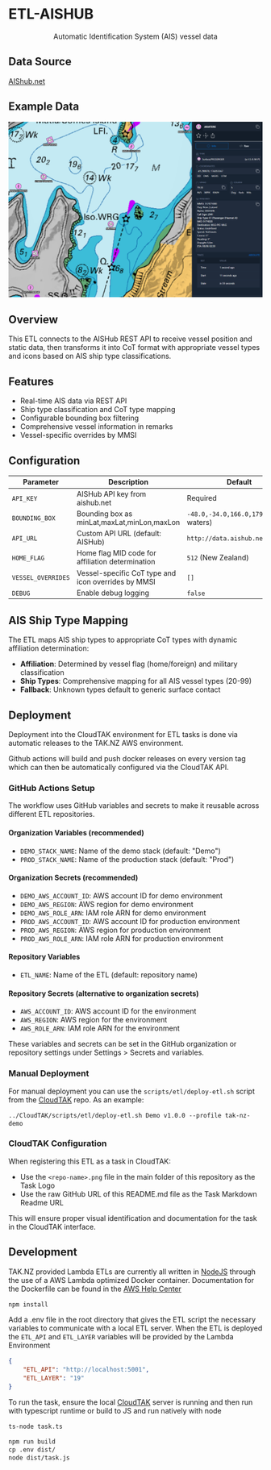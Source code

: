 # ETL-AISHUB

<p align='center'>Automatic Identification System (AIS) vessel data</p>


## Data Source

[AIShub.net](https://www.aishub.net/api)

## Example Data

![AISHub Vessel locations](docs/etl-aishub.png)

## Overview

This ETL connects to the AISHub REST API to receive vessel position and static data, then transforms it into CoT format with appropriate vessel types and icons based on AIS ship type classifications.

## Features

- Real-time AIS data via REST API
- Ship type classification and CoT type mapping
- Configurable bounding box filtering
- Comprehensive vessel information in remarks
- Vessel-specific overrides by MMSI

## Configuration

| Parameter | Description | Default |
|-----------|-------------|---------|
| `API_KEY` | AISHub API key from aishub.net | Required |
| `BOUNDING_BOX` | Bounding box as minLat,maxLat,minLon,maxLon | `-48.0,-34.0,166.0,179.0` (NZ waters) |
| `API_URL` | Custom API URL (default: AISHub) | `http://data.aishub.net/ws.php` |
| `HOME_FLAG` | Home flag MID code for affiliation determination | `512` (New Zealand) |
| `VESSEL_OVERRIDES` | Vessel-specific CoT type and icon overrides by MMSI | `[]` |
| `DEBUG` | Enable debug logging | `false` |

## AIS Ship Type Mapping

The ETL maps AIS ship types to appropriate CoT types with dynamic affiliation determination:

- **Affiliation**: Determined by vessel flag (home/foreign) and military classification
- **Ship Types**: Comprehensive mapping for all AIS vessel types (20-99)
- **Fallback**: Unknown types default to generic surface contact

## Deployment

Deployment into the CloudTAK environment for ETL tasks is done via automatic releases to the TAK.NZ AWS environment.

Github actions will build and push docker releases on every version tag which can then be automatically configured via the
CloudTAK API.

### GitHub Actions Setup

The workflow uses GitHub variables and secrets to make it reusable across different ETL repositories.

#### Organization Variables (recommended)
- `DEMO_STACK_NAME`: Name of the demo stack (default: "Demo")
- `PROD_STACK_NAME`: Name of the production stack (default: "Prod")

#### Organization Secrets (recommended)
- `DEMO_AWS_ACCOUNT_ID`: AWS account ID for demo environment
- `DEMO_AWS_REGION`: AWS region for demo environment
- `DEMO_AWS_ROLE_ARN`: IAM role ARN for demo environment
- `PROD_AWS_ACCOUNT_ID`: AWS account ID for production environment
- `PROD_AWS_REGION`: AWS region for production environment
- `PROD_AWS_ROLE_ARN`: IAM role ARN for production environment

#### Repository Variables
- `ETL_NAME`: Name of the ETL (default: repository name)

#### Repository Secrets (alternative to organization secrets)
- `AWS_ACCOUNT_ID`: AWS account ID for the environment
- `AWS_REGION`: AWS region for the environment
- `AWS_ROLE_ARN`: IAM role ARN for the environment

These variables and secrets can be set in the GitHub organization or repository settings under Settings > Secrets and variables.

### Manual Deployment

For manual deployment you can use the `scripts/etl/deploy-etl.sh` script from the [CloudTAK](https://github.com/TAK-NZ/CloudTAK/) repo.
As an example: 
```
../CloudTAK/scripts/etl/deploy-etl.sh Demo v1.0.0 --profile tak-nz-demo
```

### CloudTAK Configuration

When registering this ETL as a task in CloudTAK:

- Use the `<repo-name>.png` file in the main folder of this repository as the Task Logo
- Use the raw GitHub URL of this README.md file as the Task Markdown Readme URL

This will ensure proper visual identification and documentation for the task in the CloudTAK interface.

## Development

TAK.NZ provided Lambda ETLs are currently all written in [NodeJS](https://nodejs.org/en) through the use of a AWS Lambda optimized
Docker container. Documentation for the Dockerfile can be found in the [AWS Help Center](https://docs.aws.amazon.com/lambda/latest/dg/images-create.html)

```sh
npm install
```

Add a .env file in the root directory that gives the ETL script the necessary variables to communicate with a local ETL server.
When the ETL is deployed the `ETL_API` and `ETL_LAYER` variables will be provided by the Lambda Environment

```json
{
    "ETL_API": "http://localhost:5001",
    "ETL_LAYER": "19"
}
```

To run the task, ensure the local [CloudTAK](https://github.com/TAK-NZ/CloudTAK/) server is running and then run with typescript runtime
or build to JS and run natively with node

```
ts-node task.ts
```

```
npm run build
cp .env dist/
node dist/task.js
```